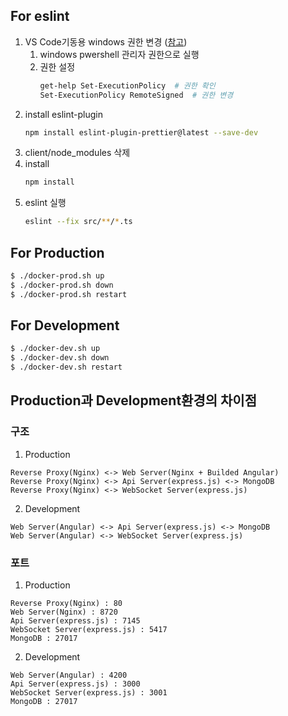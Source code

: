 ## For eslint
1. VS Code기동용 windows 권한 변경 ([참고](https://ohdowon064.tistory.com/266#:~:text=some%20pointers-,VSCode%20%ED%84%B0%EB%AF%B8%EB%84%90%20%EC%98%A4%EB%A5%98%20%3A%20%EC%9D%B4%20%EC%8B%9C%EC%8A%A4%ED%85%9C%EC%97%90%EC%84%9C%20%EC%8A%A4%ED%81%AC%EB%A6%BD%ED%8A%B8%EB%A5%BC%20%EC%8B%A4%ED%96%89%ED%95%A0%20%EC%88%98,%EC%9D%84%20%EB%A1%9C%EB%93%9C%ED%95%A0%20%EC%88%98%20%EC%97%86%EC%8A%B5%EB%8B%88%EB%8B%A4.&text=vscode%EC%97%90%EC%84%9C%20%EB%AA%85%EB%A0%B9%EC%96%B4%EB%A5%BC%20%EC%8B%A4%ED%96%89,%EA%B6%8C%ED%95%9C%EC%9D%84%20%EB%B3%80%EA%B2%BD%ED%95%B4%EC%95%BC%ED%95%9C%EB%8B%A4.))
    1. windows pwershell 관리자 권한으로 실행
    1. 권한 설정
        ```bash
        get-help Set-ExecutionPolicy  # 권한 확인
        Set-ExecutionPolicy RemoteSigned  # 권한 변경
        ```
1. install eslint-plugin
    ```bash
    npm install eslint-plugin-prettier@latest --save-dev
    ```
1. client/node_modules 삭제
1. install
    ```bash
    npm install
    ```
1. eslint 실행
    ```bash
    eslint --fix src/**/*.ts
    ```

## For Production
```bash
$ ./docker-prod.sh up
$ ./docker-prod.sh down
$ ./docker-prod.sh restart
```

## For Development
```bash
$ ./docker-dev.sh up
$ ./docker-dev.sh down
$ ./docker-dev.sh restart
```

## Production과 Development환경의 차이점
### 구조
1. Production
```
Reverse Proxy(Nginx) <-> Web Server(Nginx + Builded Angular)
Reverse Proxy(Nginx) <-> Api Server(express.js) <-> MongoDB
Reverse Proxy(Nginx) <-> WebSocket Server(express.js)
```

2. Development
```
Web Server(Angular) <-> Api Server(express.js) <-> MongoDB
Web Server(Angular) <-> WebSocket Server(express.js)
```

### 포트
1. Production
```
Reverse Proxy(Nginx) : 80
Web Server(Nginx) : 8720
Api Server(express.js) : 7145
WebSocket Server(express.js) : 5417
MongoDB : 27017
```

2. Development
```
Web Server(Angular) : 4200
Api Server(express.js) : 3000
WebSocket Server(express.js) : 3001
MongoDB : 27017
```
